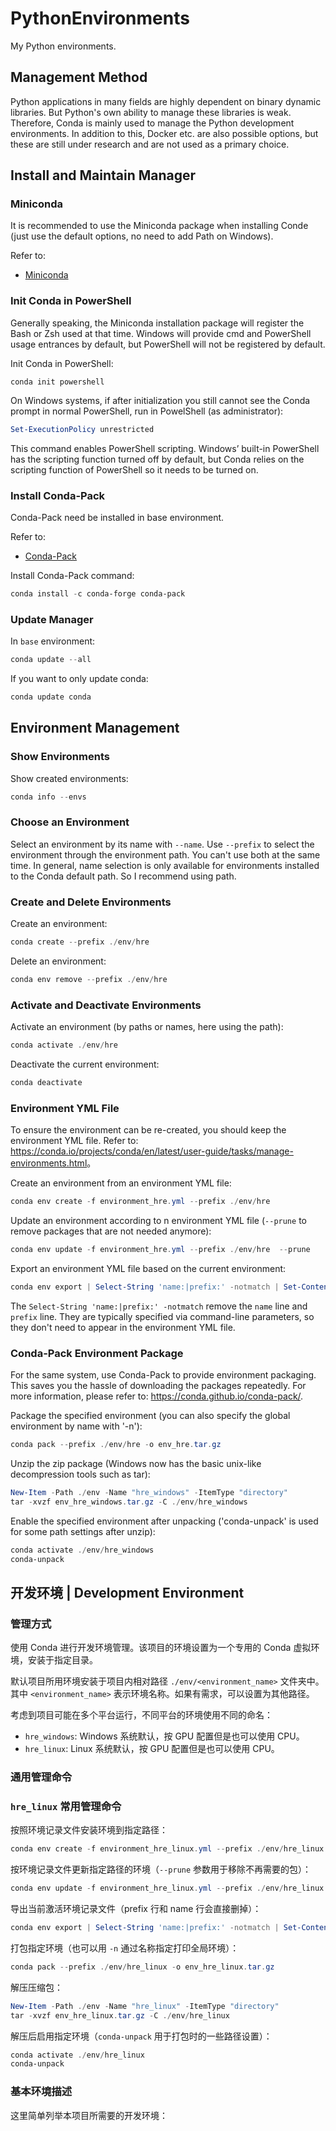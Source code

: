 # PythonEnvironments

My Python environments.

## Management Method

Python applications in many fields are highly dependent on binary dynamic libraries. But Python's own ability to manage these libraries is weak. Therefore, Conda is mainly used to manage the Python development environments. In addition to this, Docker etc. are also possible options, but these are still under research and are not used as a primary choice.

## Install and Maintain Manager

### Miniconda

It is recommended to use the Miniconda package when installing Conde (just use the default options, no need to add Path on Windows).

Refer to:

* [Miniconda](https://docs.anaconda.com/free/miniconda/index.html)

### Init Conda in PowerShell

Generally speaking, the Miniconda installation package will register the Bash or Zsh used at that time. Windows will provide cmd and PowerShell usage entrances by default, but PowerShell will not be registered by default.

Init Conda in PowerShell:

```shell
conda init powershell
```

On Windows systems, if after initialization you still cannot see the Conda prompt in normal PowerShell, run in PowelShell (as administrator):

```PowerShell
Set-ExecutionPolicy unrestricted
```

This command enables PowerShell scripting. Windows’ built-in PowerShell has the scripting function turned off by default, but Conda relies on the scripting function of PowerShell so it needs to be turned on.

### Install Conda-Pack

Conda-Pack need be installed in base environment.

Refer to:

* [Conda-Pack](https://conda.github.io/conda-pack/)

Install Conda-Pack command:

```powershell
conda install -c conda-forge conda-pack
```

### Update Manager

In `base` environment:

```powershell
conda update --all
```

If you want to only update conda:

```powershell
conda update conda
```

## Environment Management

### Show Environments

Show created environments:

```powershell
conda info --envs
```

### Choose an Environment

Select an environment by its name with `--name`. Use `--prefix` to select the environment through the environment path. You can't use both at the same time. In general, name selection is only available for environments installed to the Conda default path. So I recommend using path.

### Create and Delete Environments

Create an environment:

```powershell
conda create --prefix ./env/hre
```

Delete an environment:

```powershell
conda env remove --prefix ./env/hre
```

### Activate and Deactivate Environments

Activate an environment (by paths or names, here using the path):

```powershell
conda activate ./env/hre
```

Deactivate the current environment:

```powershell
conda deactivate
```

### Environment YML File

To ensure the environment can be re-created, you should keep the environment YML file. Refer to: <https://conda.io/projects/conda/en/latest/user-guide/tasks/manage-environments.html>。

Create an environment from an environment YML file:

```powershell
conda env create -f environment_hre.yml --prefix ./env/hre
```

Update an environment according to n environment YML file (`--prune` to remove packages that are not needed anymore):

```powershell
conda env update -f environment_hre.yml --prefix ./env/hre  --prune
```

Export an environment YML file based on the current environment:

```powershell
conda env export | Select-String 'name:|prefix:' -notmatch | Set-Content environment_hre_windows.yml
```

The `Select-String 'name:|prefix:' -notmatch` remove the `name` line and `prefix` line. They are typically specified via command-line parameters, so they don't need to appear in the environment YML file.

### Conda-Pack Environment Package

For the same system, use Conda-Pack to provide environment packaging. This saves you the hassle of downloading the packages repeatedly. For more information, please refer to: <https://conda.github.io/conda-pack/>.

Package the specified environment (you can also specify the global environment by name with '-n'):

```powershell
conda pack --prefix ./env/hre -o env_hre.tar.gz
```

Unzip the zip package (Windows now has the basic unix-like decompression tools such as tar):

```powershell
New-Item -Path ./env -Name "hre_windows" -ItemType "directory"
tar -xvzf env_hre_windows.tar.gz -C ./env/hre_windows
```

Enable the specified environment after unpacking ('conda-unpack' is used for some path settings after unzip):

```powershell
conda activate ./env/hre_windows
conda-unpack
```



## 开发环境 | Development Environment

### 管理方式

使用 Conda 进行开发环境管理。该项目的环境设置为一个专用的 Conda 虚拟环境，安装于指定目录。

默认项目所用环境安装于项目内相对路径 `./env/<environment_name>` 文件夹中。其中 `<environment_name>` 表示环境名称。如果有需求，可以设置为其他路径。

考虑到项目可能在多个平台运行，不同平台的环境使用不同的命名：

* `hre_windows`: Windows 系统默认，按 GPU 配置但是也可以使用 CPU。
* `hre_linux`: Linux 系统默认，按 GPU 配置但是也可以使用 CPU。

### 通用管理命令

### `hre_linux` 常用管理命令

按照环境记录文件安装环境到指定路径：

```powershell
conda env create -f environment_hre_linux.yml --prefix ./env/hre_linux
```

按环境记录文件更新指定路径的环境（`--prune` 参数用于移除不再需要的包）：

```powershell
conda env update -f environment_hre_linux.yml --prefix ./env/hre_linux  --prune
```

导出当前激活环境记录文件（prefix 行和 name 行会直接删掉）：

```powershell
conda env export | Select-String 'name:|prefix:' -notmatch | Set-Content environment_hre_linux.yml
```

打包指定环境（也可以用 `-n` 通过名称指定打印全局环境）：

```powershell
conda pack --prefix ./env/hre_linux -o env_hre_linux.tar.gz
```

解压压缩包：

```powershell
New-Item -Path ./env -Name "hre_linux" -ItemType "directory"
tar -xvzf env_hre_linux.tar.gz -C ./env/hre_linux
```

解压后启用指定环境（`conda-unpack` 用于打包时的一些路径设置）：

```powershell
conda activate ./env/hre_linux
conda-unpack
```

### 基本环境描述

这里简单列举本项目所需要的开发环境：

